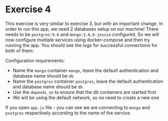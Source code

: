 # Exercise 4

This exercise is very similar to exercise 3, but with an important change. In order to run this app, we need 2 databases setup on our machine! There needs to be `postgres:9.6` and `mongo:3.6.6-jessie` configured. So we will now configure multiple services using docker-compose and then try running the app. You should see the logs for successful connections for both of them:

Configuration requirements:
- Name the `mongo` container `mongo`, leave the default authentication and database name should be `db`
- Name the `postgres` container `postgres`, leave the default authentication and database name should be `db`
- Use the `depends_on` to ensure that the db containers are started first
- We will be using the default network, so no need to create a new one

If you open `app.js` file - you can see we are connecting to `mongo` and `postgres` respectively according to the name of the service.

